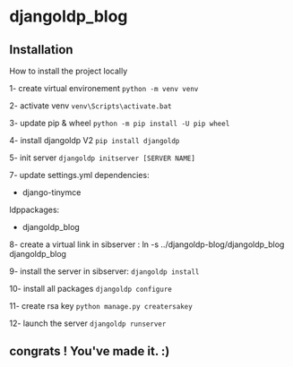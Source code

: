 # djangoldp_blog

## Installation

How to install the project locally

1- create virtual environement
`python -m venv venv`

2- activate venv
`venv\Scripts\activate.bat`

3- update pip & wheel
`python -m pip install -U pip wheel`

4- install djangoldp V2
`pip install djangoldp`

5- init server 
`djangoldp initserver [SERVER NAME]`

7- update settings.yml
dependencies: 
  - django-tinymce

ldppackages: 
  - djangoldp_blog

8- create a virtual link in sibserver : 
ln -s ../djangoldp-blog/djangoldp_blog djangoldp_blog

9- install the server in sibserver:
`djangoldp install`

10- install all packages
`djangoldp configure`

11- create rsa key
`python manage.py creatersakey`

12- launch the server
`djangoldp runserver`

## congrats ! You've made it. :)